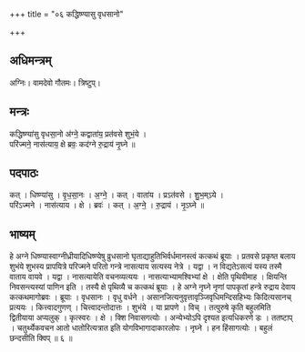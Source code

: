 +++
title = "०६ कद्धिष्ण्यासु वृधसानो"

+++
## अधिमन्त्रम्
अग्निः। वामदेवो गौतमः। त्रिष्टुप्।

## मन्त्रः
कद्धिष्ण्या॑सु वृधसा॒नो अ॑ग्ने॒ कद्वाता॑य॒ प्रत॑वसे शुभं॒ये ।  
परि॑ज्मने॒ नास॑त्याय॒ क्षे ब्रवः॒ कद॑ग्ने रु॒द्राय॑ नृ॒घ्ने ॥

## पदपाठः
कत् । धिष्ण्या॑सु । वृ॒ध॒सा॒नः । अ॒ग्ने॒ । कत् । वाता॑य । प्रऽत॑वसे । शु॒भ॒म्ऽये ।  
परि॑ऽज्मने । नास॑त्याय । क्षे । ब्रवः॑ । कत् । अ॒ग्ने॒ । रु॒द्राय॑ । नृ॒ऽघ्ने ॥

## भाष्यम्
हे अग्ने धिष्ण्यास्वाग्नीध्रीयादिधिष्ण्येषु व्रुधसानो घृताद्याहुतिभिर्वर्धमानस्त्वं कत्कथं ब्रूयाः । प्रतवसे प्रकृष्त बलाय शुभंये शुभस्य प्रापयित्रे परिज्मने परितो गन्त्रे नासत्याय सत्यस्य नेत्रे । यद्वा । न विद्यतेऽसत्यं यस्य तस्मै वाताय वायवे । यद्वा । नासत्यायेति वचनव्यत्ययः । नासत्याभ्यामश्विभ्यां क्षे । क्षेति पृथिवीमाह । क्षियन्ति निवसन्त्यस्यां पाणिन इति । तस्यै क्षे पृथिव्यै च कत्कथं ब्रूयाः । हे अग्ने नृघ्ने नृणां पापकृतां हन्त्रे रुद्राय देवाय कत्कथमागोब्रवः । ब्रूयाः । वृधसानः । वृधु वर्धने । असानजित्यनुवृत्तावृञ्जिवृधिमन्दिसहिभ्यः किदित्यसानच् प्रत्ययः । कित्त्वादगुणण् । चित्त्वादन्तोदात्तः । शुभंये । या प्रापणे । विच् । तत्पुरुषे कृति बहुलमिति द्वितीयाया अप्यलुक् । कृत्स्वरः । क्षे । क्शि निवासगत्योः । अन्येभ्योऽपि दृश्यत इत्यधिकरणे डः । ततष्टाप् । चतुर्थ्येकवचन आतो धातोरित्यत्रात इति योगविभागादाकारलोपः । नृघ्ने । हन हिंसागत्योः । बहुलं छन्दसीति क्विप् ॥ ६ ॥